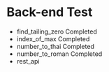 # Back-end Test
- find_tailing_zero Completed
- index_of_max Completed
- number_to_thai Completed
- number_to_roman Completed
- rest_api